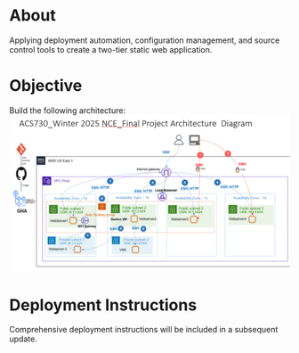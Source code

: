# About
Applying deployment automation, configuration management, and source control tools to create a two-tier static web application.

# Objective
Build the following architecture:
![Topology](topology.png)

# Deployment Instructions
Comprehensive deployment instructions will be included in a subsequent update.